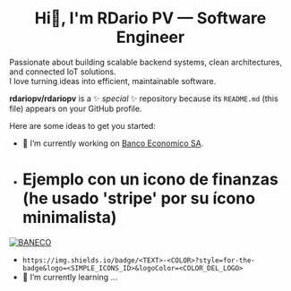 
<h1 align="center">Hi👋, I'm RDario PV — Software Engineer</h1> 

<!--## Hi👋, I'm RDario PV — Software Engineer-->

Passionate about building scalable backend systems, clean architectures, and connected IoT solutions.  
I love turning ideas into efficient, maintainable software.

**rdariopv/rdariopv** is a ✨ _special_ ✨ repository because its `README.md` (this file) appears on your GitHub profile.

Here are some ideas to get you started:

- 🔭 I’m currently working on [Banco Economico SA](https://baneco.com.bo).
- # Ejemplo con un icono de finanzas (he usado 'stripe' por su ícono minimalista)
[![BANECO](https://img.shields.io/badge/BANECO-004792?style=for-the-badge&logo=stripe&logoColor=white)](https://www.baneco.com.bo/)


- `https://img.shields.io/badge/<TEXT>-<COLOR>?style=for-the-badge&logo=<SIMPLE_ICONS_ID>&logoColor=<COLOR_DEL_LOGO>`
- 🌱 I’m currently learning ...
<!--
- 👯 I’m looking to collaborate on ...
- 🤔 I’m looking for help with ...
- 💬 Ask me about ...
- 📫 How to reach me: ...
- 😄 Pronouns: ...
- ⚡ Fun fact: ...
-->
